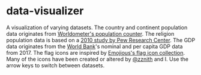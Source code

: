 # data-visualizer
A visualization of varying datasets.
The country and continent population data originates from [Worldometer's population counter](https://www.worldometers.info/world-population).
The religion population data is based on a [2010 study by Pew Research Center](https://www.pewforum.org/2012/12/18/global-religious-landscape-unaffiliated).
The GDP data originates from the [World Bank](https://data.worldbank.org)'s nominal and per capita GDP data from 2017.
The flag icons are inspired by [Emojious's flag icon collection](https://www.iconfinder.com/iconsets/flags-37).
Many of the icons have been created or altered by [@zznith](https://github.com/zznith) and I.
Use the arrow keys to switch between datasets.
